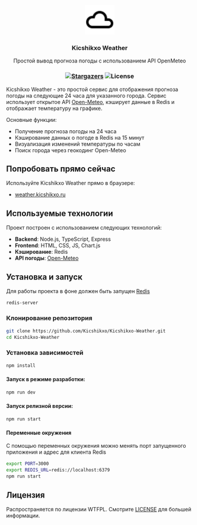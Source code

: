 <p align="center">
  <a href="https://github.com/Kicshikxo/Kicshikxo-Weather">
    <img src="https://github.com/Kicshikxo/Kicshikxo-Weather/blob/main/src/public/favicon.svg" alt="Logo" width="80" height="80">
  </a>

  <h3 align="center">Kicshikxo Weather</h3>

  <p align="center">
    Простой вывод прогноза погоды с использованием API OpenMeteo
  </p>
</p>

### <p align="center">[![Stargazers](https://img.shields.io/github/stars/Kicshikxo/Kicshikxo-Weather?style=social)](https://github.com/Kicshikxo/Kicshikxo-Weather) ![License](https://img.shields.io/github/license/Kicshikxo/Kicshikxo-Weather)</p>

Kicshikxo Weather - это простой сервис для отображения прогноза погоды на следующие 24 часа для указанного города.
Сервис использует открытое API [Open-Meteo](https://open-meteo.com), кэширует данные в Redis и отображает температуру на графике.

Основные функции:

- Получение прогноза погоды на 24 часа
- Кэширование данных о погоде в Redis на 15 минут
- Визуализация изменений температуры по часам
- Поиск города через геокодинг Open-Meteo

## Попробовать прямо сейчас

Используйте Kicshikxo Weather прямо в браузере:

- [weather.kicshikxo.ru](https://weather.kicshikxo.ru)

## Используемые технологии

Проект построен с использованием следующих технологий:

- **Backend**: Node.js, TypeScript, Express
- **Frontend**: HTML, CSS, JS, Chart.js
- **Кэширование**: Redis
- **API погоды**: [Open-Meteo](https://open-meteo.com)

## Установка и запуск

Для работы проекта в фоне должен быть запущен [Redis](https://redis.io/)

```bash
redis-server
```

### Клонирование репозитория

```bash
git clone https://github.com/Kicshikxo/Kicshikxo-Weather.git
cd Kicshikxo-Weather
```

### Установка зависимостей

```bash
npm install
```

#### Запуск в режиме разработки:

```bash
npm run dev
```

#### Запуск релизной версии:

```bash
npm run start
```

#### Переменные окружения

С помощью переменных окружения можно менять порт запущенного приложения и адрес для клиента Redis

```bash
export PORT=3000
export REDIS_URL=redis://localhost:6379
npm run start
```

## Лицензия

Распространяется по лицензии WTFPL. Смотрите [LICENSE](https://github.com/Kicshikxo/Kicshikxo-Weather/blob/main/LICENSE) для большей информации.
